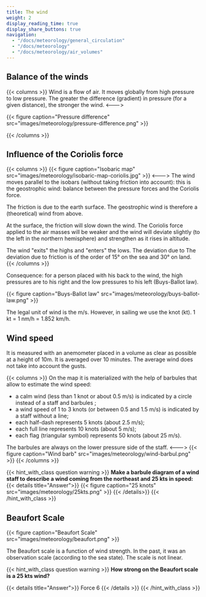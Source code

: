 ```yaml
---
title: The wind
weight: 2
display_reading_time: true
display_share_buttons: true
navigation:
  - "/docs/meteorology/general_circulation"
  - "/docs/meteorology"
  - "/docs/meteorology/air_volumes"
---
```

## Balance of the winds
{{< columns >}}
Wind is a flow of air. It moves globally from high pressure to low pressure. The greater the difference (gradient) in pressure (for a given distance), the stronger the wind.
<--->

{{< figure caption="Pressure difference" src="images/meteorology/pressure-difference.png" >}}

{{< /columns >}}

## Influence of the Coriolis force
{{< columns >}}
{{< figure caption="Isobaric map" src="images/meteorology/isobaric-map-coriolis.jpg" >}}
<--->
The wind moves parallel to the isobars (without taking friction into account): this is the geostrophic wind: balance between the pressure forces and the Coriolis force.

The friction is due to the earth surface. The geostrophic wind is therefore a (theoretical) wind from above.

At the surface, the friction will slow down the wind. The Coriolis force applied to the air masses will be weaker and the wind will deviate slightly (to the left in the northern hemisphere) and strengthen as it rises in altitude.

The wind "exits" the highs and "enters" the lows. The deviation due to
The deviation due to friction is of the order of 15° on the sea and 30° on land.
{{< /columns >}}

Consequence: for a person placed with his back to the wind, the high pressures are to his right and the low pressures to his left (Buys-Ballot law).

{{< figure caption="Buys-Ballot law" src="images/meteorology/buys-ballot-law.png" >}}

The legal unit of wind is the m/s. However, in sailing we use the knot (kt).
1 kt = 1 nm/h = 1.852 km/h.

## Wind speed

It is measured with an anemometer placed in a volume as clear as possible at a height of 10m.
It is averaged over 10 minutes. The average wind does not take into account the gusts.

{{< columns >}}
On the map it is materialized with the help of barbules that allow to estimate the wind speed:

- a calm wind (less than 1 knot or about 0.5 m/s) is indicated by a circle instead of a staff and barbules ;
- a wind speed of 1 to 3 knots (or between 0.5 and 1.5 m/s) is indicated by a staff without a line;
- each half-dash represents 5 knots (about 2.5 m/s);
- each full line represents 10 knots (about 5 m/s);
- each flag (triangular symbol) represents 50 knots (about 25 m/s).

The barbules are always on the lower pressure side of the staff.
<--->
{{< figure caption="Wind barb" src="images/meteorology/wind-barbul.png" >}}
{{< /columns >}}

{{< hint_with_class question warning >}}
**Make a barbule diagram of a wind staff to describe a wind coming from the northeast and 25 kts in speed:**
{{< details title="Answer">}}
{{< figure caption="25 knots" src="images/meteorology/25kts.png" >}}
{{< /details>}}
{{< /hint_with_class >}}

## Beaufort Scale
{{< figure caption="Beaufort Scale" src="images/meteorology/beaufort.png" >}}

The Beaufort scale is a function of wind strength. In the past, it was an observation scale (according to the sea state). The scale is not linear.

{{< hint_with_class question warning >}}
**How strong on the Beaufort scale is a 25 kts wind?**

{{< details title="Answer">}}
Force 6
{{< /details >}}
{{< /hint_with_class >}}